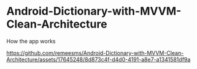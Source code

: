 # Android-Dictionary-with-MVVM-Clean-Architecture

How the app works

https://github.com/remeesms/Android-Dictionary-with-MVVM-Clean-Architecture/assets/17645248/8d873c4f-d4d0-4191-a8e7-a1341581df9a

